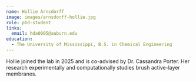 ```yaml
---
name: Hollie Arnsdorff
image: images/arnsdorff-hollie.jpg
role: phd-student
links:
  email: hda0005@auburn.edu
education:
  - The University of Mississippi, B.S. in Chemical Engineering
---
```


Hollie joined the lab in 2025 and is co-advised by Dr. Cassandra Porter. Her 
research experimentally and computationally studies brush active-layer membranes.
